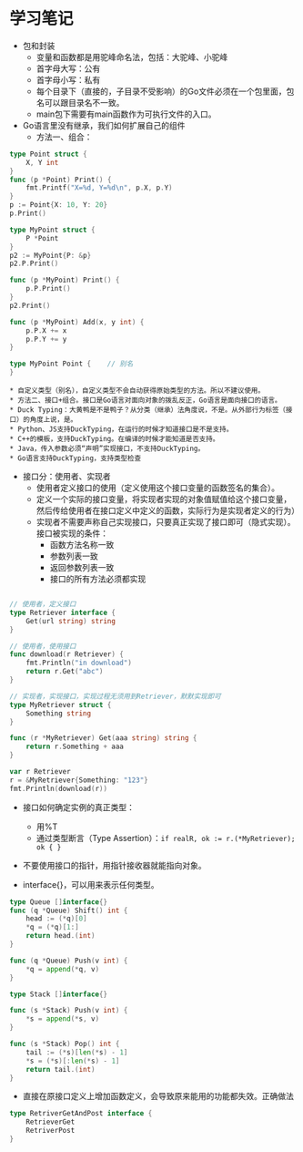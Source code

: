 # 学习笔记

* 包和封装
    * 变量和函数都是用驼峰命名法，包括：大驼峰、小驼峰
    * 首字母大写：公有
    * 首字母小写：私有
    * 每个目录下（直接的，子目录不受影响）的Go文件必须在一个包里面，包名可以跟目录名不一致。
    * main包下需要有main函数作为可执行文件的入口。
* Go语言里没有继承，我们如何扩展自己的组件
    * 方法一、组合：
```go
type Point struct {
    X, Y int
}
func (p *Point) Print() {
    fmt.Printf("X=%d, Y=%d\n", p.X, p.Y)
}
p := Point{X: 10, Y: 20}
p.Print()

type MyPoint struct {
    P *Point
}
p2 := MyPoint{P: &p}
p2.P.Print()

func (p *MyPoint) Print() {
    p.P.Print()
}
p2.Print()

func (p *MyPoint) Add(x, y int) {
    p.P.X += x
    p.P.Y += y
}

type MyPoint Point {    // 别名
}
```

    * 自定义类型（别名），自定义类型不会自动获得原始类型的方法。所以不建议使用。
    * 方法二、接口+组合。接口是Go语言对面向对象的拨乱反正，Go语言是面向接口的语言。
    * Duck Typing：大黄鸭是不是鸭子？从分类（继承）法角度说，不是。从外部行为标签（接口）的角度上说，是。
    * Python、JS支持DuckTyping，在运行的时候才知道接口是不是支持。
    * C++的模板，支持DuckTyping。在编译的时候才能知道是否支持。
    * Java，传入参数必须“声明”实现接口，不支持DuckTyping。
    * Go语言支持DuckTyping，支持类型检查
* 接口分：使用者、实现者
    * 使用者定义接口的使用（定义使用这个接口变量的函数签名的集合）。
    * 定义一个实际的接口变量，将实现者实现的对象值赋值给这个接口变量，然后传给使用者在接口定义中定义的函数，实际行为是实现者定义的行为）
    * 实现者不需要声称自己实现接口，只要真正实现了接口即可（隐式实现）。接口被实现的条件：
        * 函数方法名称一致
        * 参数列表一致
        * 返回参数列表一致
        * 接口的所有方法必须都实现
```go

// 使用者，定义接口
type Retriever interface {
    Get(url string) string
}

// 使用者，使用接口
func download(r Retriever) {
    fmt.Println("in download")
    return r.Get("abc")
}

// 实现者，实现接口，实现过程无须用到Retriever，默默实现即可
type MyRetriever struct {
    Something string
}

func (r *MyRetriever) Get(aaa string) string {
    return r.Something + aaa
}

var r Retriever
r = &MyRetriever{Something: "123"}
fmt.Println(download(r))
```

* 接口如何确定实例的真正类型：
    * 用%T
    * 通过类型断言（Type Assertion）：` if realR, ok := r.(*MyRetriever); ok { } ` 

* 不要使用接口的指针，用指针接收器就能指向对象。
* interface{}，可以用来表示任何类型。
```go
type Queue []interface{}
func (q *Queue) Shift() int {
    head := (*q)[0]
    *q = (*q)[1:]
    return head.(int)
}

func (q *Queue) Push(v int) {
    *q = append(*q, v)
}

type Stack []interface{}

func (s *Stack) Push(v int) {
    *s = append(*s, v)
}

func (s *Stack) Pop() int {
    tail := (*s)[len(*s) - 1]
    *s = (*s)[:len(*s) - 1]
    return tail.(int)
}
```

* 直接在原接口定义上增加函数定义，会导致原来能用的功能都失效。正确做法
```go
type RetriverGetAndPost interface {
    RetrieverGet
    RetriverPost
}
```